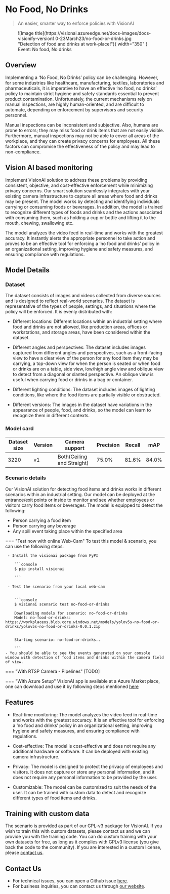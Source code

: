 # **No Food, No Drinks**

> An easier, smarter way to enforce policies with VisionAI

<figure markdown>
  ![Image title](https://visionai.azureedge.net/docs-images/docs-visionify-version1.0-23March23/no-food-or-drinks.jpg "Detection of food and drinks at work-place!"){ width="350" }
  <figcaption>Event: No food, No drinks</figcaption>
</figure>

## Overview

Implementing a ‘No Food, No Drinks’ policy can be challenging. However, for some industries like healthcare, manufacturing, textiles, laboratories and pharmaceuticals, it is imperative to have an effective ‘no food, no drinks’ policy to maintain strict hygiene and safety standards essential to prevent product contamination. Unfortunately, the current mechanisms rely on manual inspections, are highly human-oriented, and are difficult to automate, depending on enforcement by supervisors and security personnel.

Manual inspections can be inconsistent and subjective. Also, humans are prone to errors; they may miss food or drink items that are not easily visible. Furthermore, manual inspections may not be able to cover all areas of the workplace, and they can create privacy concerns for employees. All these factors can compromise the effectiveness of the policy and may lead to non-compliance.

## Vision AI based monitoring

Implement VisionAI solution to address these problems by providing consistent, objective, and cost-effective enforcement while minimizing privacy concerns. Our smart solution seamlessly integrates with your existing camera infrastructure to capture all areas where food and drinks may be present. The model works by detecting and identifying individuals carrying or consuming foods or beverages. In addition, the model is trained to recognize different types of foods and drinks and the actions associated with consuming them, such as holding a cup or bottle and lifting it to the mouth, chewing, swallowing etc.

The model analyzes the video feed in real-time and works with the greatest accuracy. It instantly alerts the appropriate personnel to take action and proves to be an effective tool for enforcing a ‘no food and drinks’ policy in an organizational setting, improving hygiene and safety measures, and ensuring compliance with regulations.


## Model Details

### Dataset

The dataset consists of images and videos collected from diverse sources and is designed to reflect real-world scenarios. The dataset is representative of the types of people, settings, and situations where the policy will be enforced. It is evenly distributed with:
 
- Different locations: Different locations within an industrial setting where food and drinks are not allowed, like production areas, offices or workstations, and storage areas, have been considered within the dataset.
 
- Different angles and perspectives: The dataset includes images captured from different angles and perspectives, such as a front-facing view to have a clear view of the person for any food item they may be carrying, a top-down view for when the person is seated or when food or drinks are on a table, side view, low/high angle view and oblique view to detect from a diagonal or slanted perspective. An oblique view is useful when carrying food or drinks in a bag or container.
 
- Different lighting conditions: The dataset includes images of lighting conditions, like where the food items are partially visible or obstructed.
 
- Different versions: The images in the dataset have variations in the appearance of people, food, and drinks, so the model can learn to recognize them in different contexts.

### Model card

 <div class="table">
    <table class="fl-table">
        <thead>
        <tr><th>Dataset size</th>
            <th>Version</th>
            <th>Camera support</th>
            <th>Precision</th>
            <th>Recall</th>
            <th> mAP  </th>  
        </thead>
        <tbody>
        <tr>
            <td>3220</td>
            <td>v1</td>
            <td>Both(Ceiling and Straight)</td>
            <td>75.0% </td>
            <td>81.6% </td>
            <td>84.0% </td>
        </tr>
        </tbody>
    </table>
</div>


### Scenario details

Our VisionAI solution for detecting food items and drinks works in different scenarios within an industrial setting. Our model can be deployed at the entrance/exit points or inside to monitor and see whether employees or visitors carry food items or beverages. The model is equipped to detect the following:
- Person carrying a food item
- Person carrying any beverage
- Any spill event taking place within the specified area

=== "Test now with online Web-Cam"
     To test this model & scenario, you can use the following steps:

     - Install the visionai package from PyPI
     
        ```console
        $ pip install visionai
        
        ```
     
     - Test the scenario from your local web-cam
     

        ```console
        $ visionai scenario test no-food-or-drinks

        Downloading models for scenario: no-food-or-drinks
        Model: no-food-or-drinks: https://workplaceos.blob.core.windows.net/models/yolov5s-no-food-or-drinks/yolov5s-no-food-or-drinks-0.0.1.zip
        

        Starting scenario: no-food-or-drinks..

        ```
    - You should be able to see the events generated on your console window with detection of food items and drinks within the camera field of view.

=== "With RTSP Camera - Pipelines"
     [TODO]
 
=== "With Azure Setup"
     VisionAI app is available at a Azure Market place, one can download and use it by following steps mentioned [here](../reference/azure-managed-app.md)


## Features

- Real-time monitoring: The model analyzes the video feed in real-time and works with the greatest accuracy. It is an effective tool for enforcing a ‘no food and drinks’ policy in an organizational setting, improving hygiene and safety measures, and ensuring compliance with regulations.

- Cost-effective: The model is cost-effective and does not require any additional hardware or software. It can be deployed with existing camera infrastructure.

- Privacy: The model is designed to protect the privacy of employees and visitors. It does not capture or store any personal information, and it does not require any personal information to be provided by the user.

- Customizable: The model can be customized to suit the needs of the user. It can be trained with custom data to detect and recognize different types of food items and drinks.



## Training with custom data

The scenario is provided as part of our GPL-v3 package for VisionAI. If you wish to train this with custom datasets, please contact us and we can provide you with the training code. You can do custom training with your own datasets for free, as long as it complies with GPLv3 license (you give back the code to the community). If you are interested in a custom license, please [contact us](../company/contact.md).


## Contact Us

- For technical issues, you can open a Github issue [here](https://github.com/visionify/visionai).
- For business inquiries, you can contact us through [our website](https://visionify.ai/contact-us/).
